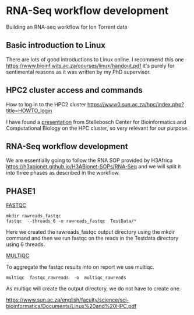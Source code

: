 # RNA-Seq workflow development
 Building an RNA-seq workflow for Ion Torrent data 
## Basic introduction to Linux
There are lots of good introductions to Linux online. I recommend this one https://www.bioinf.wits.ac.za/courses/linux/handout.pdf it's purely for sentimental reasons as it was written by my PhD supervisor.

## HPC2 cluster access and commands

How to log in to the HPC2 cluster https://www0.sun.ac.za/hpc/index.php?title=HOWTO_login

I have found a [presentation](https://www.sun.ac.za/english/faculty/science/sci-bioinformatics/Documents/Linux%20and%20HPC.pdf) from Stellebosch Center for Bioinformatics and Computational Biology on the HPC cluster, so very relevant for our purpose.

## RNA-Seq workflow development
We are essentially going to follow the RNA SOP provided by H3Africa https://h3abionet.github.io/H3ABionet-SOPs/RNA-Seq and we will split it into three phases as described in the workflow.


## PHASE1

[FASTQC](https://www.bioinformatics.babraham.ac.uk/projects/fastqc/)

```
mkdir rawreads_fastqc
fastqc  --threads 6 -o rawreads_fastqc  TestData/*

````
Here we created the rawreads_fastqc  output directory using the mkdir command and then we run fastqc on the reads in the Testdata directory using 6 threads.


[MULTIQC](https://multiqc.info)

To aggregate the fastqc results into on report we use multiqc. 

```
multiqc  fastqc_rawreads  -o  multiqc_rawreads

```
As multiqc will create the output directory, we do not have to create one.

https://www.sun.ac.za/english/faculty/science/sci-bioinformatics/Documents/Linux%20and%20HPC.pdf
